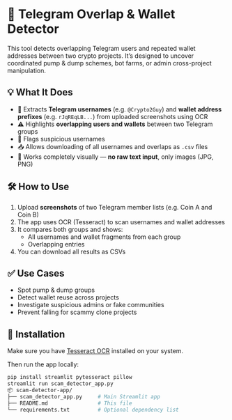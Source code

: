 # 🔁 Telegram Overlap & Wallet Detector

This tool detects overlapping Telegram users and repeated wallet addresses between two crypto projects. It’s designed to uncover coordinated pump & dump schemes, bot farms, or admin cross-project manipulation.

## 💡 What It Does

- 📸 Extracts **Telegram usernames** (e.g. `@Crypto2Guy`) and **wallet address prefixes** (e.g. `rJqREqLB...`) from uploaded screenshots using OCR
- ⚠️ Highlights **overlapping users and wallets** between two Telegram groups
- 🚩 Flags suspicious usernames
- 📥 Allows downloading of all usernames and overlaps as `.csv` files
- 🧠 Works completely visually — **no raw text input**, only images (JPG, PNG)

## 🛠️ How to Use

1. Upload **screenshots** of two Telegram member lists (e.g. Coin A and Coin B)
2. The app uses OCR (Tesseract) to scan usernames and wallet addresses
3. It compares both groups and shows:
   - All usernames and wallet fragments from each group
   - Overlapping entries
4. You can download all results as CSVs

## ✅ Use Cases

- Spot pump & dump groups
- Detect wallet reuse across projects
- Investigate suspicious admins or fake communities
- Prevent falling for scammy clone projects

## 🔧 Installation

Make sure you have [Tesseract OCR](https://github.com/tesseract-ocr/tesseract) installed on your system.

Then run the app locally:

```bash
pip install streamlit pytesseract pillow
streamlit run scam_detector_app.py
📦 scam-detector-app/
├── scam_detector_app.py     # Main Streamlit app
├── README.md                # This file
└── requirements.txt         # Optional dependency list
